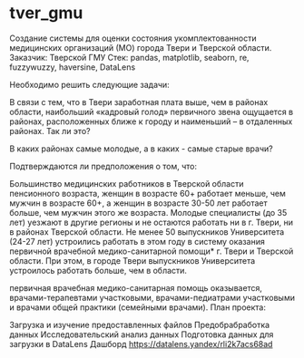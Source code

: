# tver_gmu
Cоздание системы для оценки состояния укомплектованности медицинских организаций (МО) города Твери и Тверской области.
Заказчик: Тверской ГМУ
Стек: pandas, matplotlib, seaborn, re, fuzzywuzzy, haversine, DataLens

Необходимо решить следующие задачи:

В связи с тем, что в Твери заработная плата выше, чем в районах области, наибольший «кадровый голод» первичного звена ощущается в районах, расположенных ближе к городу и наименьший – в отдаленных районах. Так ли это?

В каких районах самые молодые, а в каких - самые старые врачи?

Подтверждаются ли предположения о том, что:

Большинство медицинских работников в Тверской области пенсионного возраста, женщин в возрасте 60+ работает меньше, чем мужчин в возрасте 60+, а женщин в возрасте 30-50 лет работает больше, чем мужчин этого же возраста.
Молодые специалисты (до 35 лет) уезжают в другие регионы и не остаются работать ни в г. Твери, ни в районах Тверской области.
Не менее 50 выпускников Университета (24-27 лет) устроились работать в этом году в систему оказания первичной врачебной медико-санитарной помощи* г. Твери и Тверской области. При этом, в городе Твери выпускников Университета устроилось работать больше, чем в области.

первичная врачебная медико-санитарная помощь оказывается, врачами-терапевтами участковыми, врачами-педиатрами участковыми и врачами общей практики (семейными врачами).
План проекта:

Загрузка и изучение предоставленных файлов
Предобрабработка данных
Исследовательский анализ данных
Подготовка данных для загрузки в DataLens
Дашборд <https://datalens.yandex/rli2k7acs68ad>
